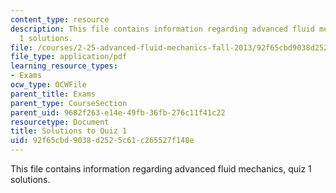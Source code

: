 ```yaml
---
content_type: resource
description: This file contains information regarding advanced fluid mechanics, quiz
  1 solutions.
file: /courses/2-25-advanced-fluid-mechanics-fall-2013/92f65cbd9038d2525c61c265527f148e_MIT2_25F13_SolQuiz1.pdf
file_type: application/pdf
learning_resource_types:
- Exams
ocw_type: OCWFile
parent_title: Exams
parent_type: CourseSection
parent_uid: 9682f263-e14e-49fb-36fb-276c11f41c22
resourcetype: Document
title: Solutions to Quiz 1
uid: 92f65cbd-9038-d252-5c61-c265527f148e
---
```

This file contains information regarding advanced fluid mechanics, quiz 1 solutions.